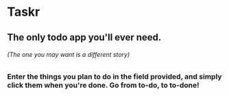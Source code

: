 # Taskr
## The only todo app you'll ever need.
###### (The one you may want is a different story)
### Enter the things you plan to do in the field provided, and simply click them when you're done. Go from to-do, to to-done!
